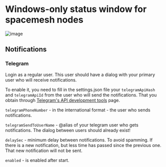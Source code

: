 # Windows-only status window for spacemesh nodes
![image](https://github.com/paymicro/wpf-status/assets/27482193/af7f7fd0-fab5-4ed0-8be9-5d56c6af99fb)

## Notifications
### Telegram
Login as a regular user. This user should have a dialog with your primary user who will receive notifications.

To enable it, you need to fill in the settings.json file your `telegramApiHash` and  `telegramApiId` from the user who will send the notifications. That you obtain through [Telegram's API development tools](https://my.telegram.org/apps) page.

`telegramPhoneNumber` - in the international format - the user who sends notifications.

`telegramSendToUserName` - @alias of your telegram user who gets notifications. The dialog between users should already exist!

`delaySec` - minimum delay between notifications. To avoid spamming. If there is a new notification, but less time has passed since the previous one. That new notification will not be sent.

`enabled` - is enabled after start.
